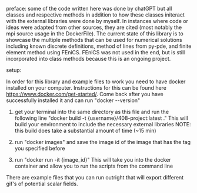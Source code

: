 preface:
some of the code written here was done by chatGPT but all classes and respective methods in addition to how these classes initeract with the external libraries were done by myself. In instances where code or ideas were adapted from other sources, they are cited (most notably the mpi source usage in the DockerFile). The current state of this library is to showcase the multiple methods that can be used for numerical solutions including known discrete definitions, method of lines from py-pde, and finite element method using FEniCS. FEniCS was not used in the end, but is still incorporated into class methods because this is an ongoing project. 

setup:

In order for this library and example files to work you need to have docker installed on your computer. 
Instructions for this can be found here https://www.docker.com/get-started/. Come back after you have successfully installed it and can run "docker --version"

1. get your terminal into the same directory as this file and run the following line
    "docker build -t {username}/408-project:latest ." 
    This will build your environment to include the necessary external libraries
    NOTE: this build does take a substantial amount of time (~15 min)

2. run 
    "docker images"
    and save the image id of the image that has the tag you specified before

3. run 
    "docker run -it {image_id}"
    This will take you into the docker container and allow you to run the scripts from the command line

There are example files that you can run outright that will export different gif's of potential scalar fields.